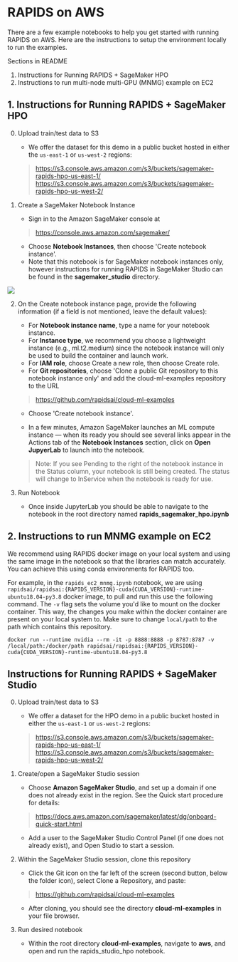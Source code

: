 # RAPIDS on AWS

There are a few example notebooks to help you get started with running RAPIDS on AWS. Here are the instructions to setup the environment locally to run the examples.

Sections in README
1. Instructions for Running RAPIDS + SageMaker HPO
2. Instructions to run multi-node multi-GPU (MNMG) example on EC2

## 1. Instructions for Running RAPIDS + SageMaker HPO

0. Upload train/test data to S3 

   - We offer the dataset for this demo in a public bucket hosted in either the `us-east-1` or `us-west-2` regions:
   > https://s3.console.aws.amazon.com/s3/buckets/sagemaker-rapids-hpo-us-east-1/   
   > https://s3.console.aws.amazon.com/s3/buckets/sagemaker-rapids-hpo-us-west-2/
   
   
1. Create a SageMaker Notebook Instance

   - Sign in to the Amazon SageMaker console at 
   > https://console.aws.amazon.com/sagemaker/
   
   - Choose **Notebook Instances**, then choose 'Create notebook instance'.
   - Note that this notebook is for SageMaker notebook instances only, however instructions for running RAPIDS in SageMaker Studio can be found in the **sagemaker_studio** directory. 

<img src='img/sagemaker_notebook_instance.png'>

2. On the Create notebook instance page, provide the following information (if a field is not mentioned, leave the default values):
   - For **Notebook instance name**, type a name for your notebook instance.
   - For **Instance type**, we recommend you choose a lightweight instance (e.g., ml.t2.medium) since the notebook instance will only be used to build the container and launch work.
   - For **IAM role**, choose Create a new role, then choose Create role.
   - For **Git repositories**, choose 'Clone a public Git repository to this notebook instance only' and add the cloud-ml-examples repository to the URL
   > https://github.com/rapidsai/cloud-ml-examples 
   - Choose 'Create notebook instance'. 
   
   - In a few minutes, Amazon SageMaker launches an ML compute instance — when its ready you should see several links appear in the Actions tab of the **Notebook Instances** section, click on **Open JupyerLab** to launch into the notebook.   
   > Note: If you see Pending to the right of the notebook instance in the Status column, your notebook is still being created. The status will change to InService when the notebook is ready for use.

3. Run Notebook
   - Once inside JupyterLab you should be able to navigate to the notebook in the root directory named **rapids_sagemaker_hpo.ipynb**

## 2. Instructions to run MNMG example on EC2

We recommend using RAPIDS docker image on your local system and using the same image in the notebook so that the libraries can match accurately. You can achieve this using conda environments for RAPIDS too.

For example, in the `rapids_ec2_mnmg.ipynb` notebook, we are using `rapidsai/rapidsai:{RAPIDS_VERSION}-cuda{CUDA_VERSION}-runtime-ubuntu18.04-py3.8` docker image, to pull and run this use the following command. The `-v` flag sets the volume you'd like to mount on the docker container. This way, the changes you make within the docker container are present on your local system to. Make sure to change `local/path` to the path which contains this repository.

`docker run --runtime nvidia --rm -it -p 8888:8888 -p 8787:8787 -v /local/path:/docker/path rapidsai/rapidsai:{RAPIDS_VERSION}-cuda{CUDA_VERSION}-runtime-ubuntu18.04-py3.8`

## Instructions for Running RAPIDS + SageMaker Studio

0. Upload train/test data to S3 

   - We offer a dataset for the HPO demo in a public bucket hosted in either the `us-east-1` or `us-west-2` regions:
   > https://s3.console.aws.amazon.com/s3/buckets/sagemaker-rapids-hpo-us-east-1/   
   > https://s3.console.aws.amazon.com/s3/buckets/sagemaker-rapids-hpo-us-west-2/
   
1. Create/open a SageMaker Studio session   

   - Choose **Amazon SageMaker Studio**, and set up a domain if one does not already exist in the region. See the Quick start procedure for details: 
   > https://docs.aws.amazon.com/sagemaker/latest/dg/onboard-quick-start.html
   - Add a user to the SageMaker Studio Control Panel (if one does not already exist), and Open Studio to start a session.
   
2. Within the SageMaker Studio session, clone this repository

   - Click the Git icon on the far left of the screen (second button, below the folder icon), select Clone a Repository, and paste: 
   > https://github.com/rapidsai/cloud-ml-examples 
   
   - After cloning, you should see the directory **cloud-ml-examples** in your file browser. 

3. Run desired notebook

   - Within the root directory **cloud-ml-examples**, navigate to **aws**, and open and run the rapids_studio_hpo notebook. 
